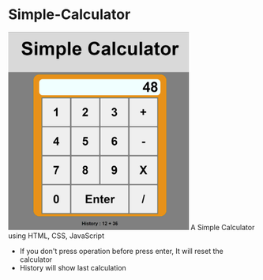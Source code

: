 # Simple-Calculator
<img height="400" src="/images/example.png" alt="calculator"/>
A Simple Calculator using HTML, CSS, JavaScript

- If you don't press operation before press enter, It will reset the calculator
- History will show last calculation
